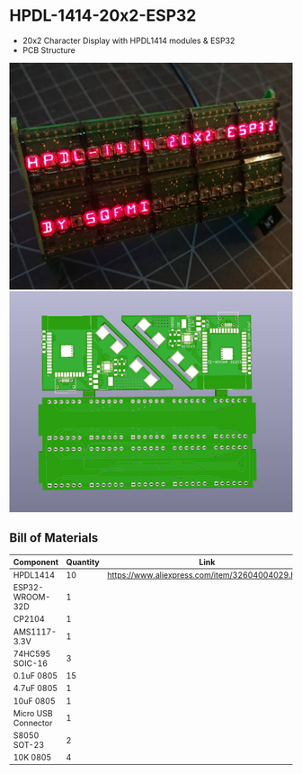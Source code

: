 # HPDL-1414-20x2-ESP32
- 20x2 Character Display with HPDL1414 modules &amp; ESP32
- PCB Structure

![HPDL1414-ESP32](images/HPDL1414-ESP32.jpg)
![PCB](images/HPDL1414-ESP32-PCB.jpg)

## Bill of Materials
| Component           | Quantity | Link                                             |
|---------------------|----------|--------------------------------------------------|
| HPDL1414            | 10       | https://www.aliexpress.com/item/32604004029.html |
| ESP32-WROOM-32D     | 1        |                                                  |
| CP2104              | 1        |                                                  |
| AMS1117-3.3V        | 1        |                                                  |
| 74HC595 SOIC-16     | 3        |                                                  |
| 0.1uF 0805          | 15       |                                                  |
| 4.7uF 0805          | 1        |                                                  |
| 10uF 0805           | 1        |                                                  |
| Micro USB Connector | 1        |                                                  |
| S8050 SOT-23        | 2        |                                                  |
| 10K 0805            | 4        |                                                  |
